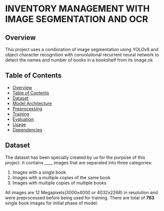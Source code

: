 # INVENTORY MANAGEMENT WITH IMAGE SEGMENTATION AND OCR

## Overview

This project uses a combination of image segmentation using YOLOv8 and object character recognition with convolutional recurrent neural network to detect the names and number of books in a bookshelf from its image.ok

## Table of Contents

+ [Overview](#overview)
+ [Table of Contents](#table-of-contents)
+ [Dataset](#dataset)
+ [Model Architecture](#model-architecture)
+ [Preprocessing](#preprocessing)
+ [Training](#training)
+ [Evaluation](#evaluation)
+ [Usage](#usage)
+ [Dependencies](#dependencies)

## Dataset

The dataset has been specially created by us for the purpose of this project. It contains ____ images that are separated into three categories:<br>
1. Images with a single book
2. Images with a multiple copies of the same book
3. Images with multiple copies of multiple books

All images are 12 Megapixels(3000x4000 or 4032x2268) in resolution and were preprocessed before being used for training. There are total of **763** single book images for initial phase of model.
